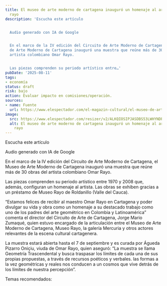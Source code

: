 ```yaml
---
title: El museo de arte moderno de cartagena inauguró un homenaje al artista omar
  rayo
description: 'Escucha este artículo


  Audio generado con IA de Google


  En el marco de la IV edición del Circuito de Arte Moderno de Cartagena, el Museo
  de Arte Moderno de Cartagena inauguró una muestra que reúne más de 30 obras del
  artista colombiano Omar Rayo.


  Las piezas comprenden su periodo artístico entre…'
pubDate: '2025-08-11'
tags:
- economía
status: draft
risk: bajo
action: Evaluar impacto en comisiones/operación.
sources:
- name: Fuente
  url: https://www.elespectador.com/el-magazin-cultural/el-museo-de-arte-moderno-de-cartagena-inauguro-un-homenaje-al-artista-omar-rayo/
image:
  src: https://www.elespectador.com/resizer/v2/ALKQIOSIPJASDBS53LWHYNDP2I.jpeg?auth=8a559e9ca6d1488a115428866e071978c52c2598c297b3a038c1ce1a6011a629&width=657&smart=true&quality=60
  alt: El museo de arte moderno de cartagena inauguró un homenaje al artista omar
    rayo
---
```

Escucha este artículo

Audio generado con IA de Google

En el marco de la IV edición del Circuito de Arte Moderno de Cartagena, el Museo de Arte Moderno de Cartagena inauguró una muestra que reúne más de 30 obras del artista colombiano Omar Rayo.

Las piezas comprenden su periodo artístico entre 1970 y 2008 que, además, configuran un homenaje al artista. Las obras se exhiben gracias a un préstamo de Museo Rayo de Roldanillo (Valle del Cauca).

“Estamos felices de recibir al maestro Omar Rayo en Cartagena y poder divulgar su vida y obra como un homenaje a su destacado trabajo como uno de los padres del arte geométrico en Colombia y Latinoamérica” comenta el director del Circuito de Arte de Cartagena, Jorge Mario Zumaqué, quien estuvo encargado de la articulación entre el Museo de Arte Moderno de Cartagena, Museo Rayo, la galería Mercuria y otros actores relevantes de la escena cultural cartagenera.

La muestra estará abierta hasta el 7 de septiembre y es curada por Águeda Pizarro Oniçiu, viuda de Omar Rayo, quien aseguró: “La muestra se llama Geometría Trascendental y busca traspasar los límites de cada una de sus propias propuestas, a través de recursos poéticos y verbales. las formas a la vez geométricas y reales nos conducen a un cosmos que vive detrás de los límites de nuestra percepción”.

Temas recomendados: